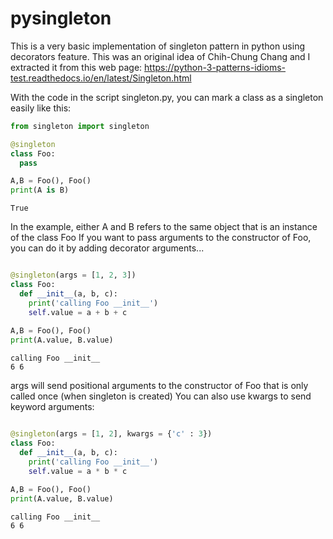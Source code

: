 # pysingleton
This is a very basic implementation of singleton pattern in python using decorators feature.
This was an original idea of Chih-Chung Chang and I extracted it from this web page: https://python-3-patterns-idioms-test.readthedocs.io/en/latest/Singleton.html


With the code in the script singleton.py, you can mark a class as a singleton easily like this:

```python
from singleton import singleton

@singleton
class Foo:
  pass

A,B = Foo(), Foo()
print(A is B)

```
```
True
```

In the example, either A and B refers to the same object that is an instance of the class Foo
If you want to pass arguments to the constructor of Foo, you can do it by adding decorator arguments...

```python

@singleton(args = [1, 2, 3])
class Foo:
  def __init__(a, b, c):
    print('calling Foo __init__')
    self.value = a + b + c
    
A,B = Foo(), Foo()
print(A.value, B.value)

```
```
calling Foo __init__
6 6
```

args will send positional arguments to the constructor of Foo that is only called once (when singleton is created)
You can also use kwargs to send keyword arguments:

```python

@singleton(args = [1, 2], kwargs = {'c' : 3})
class Foo:
  def __init__(a, b, c):
    print('calling Foo __init__')
    self.value = a * b * c
    
A,B = Foo(), Foo()
print(A.value, B.value)

```
```
calling Foo __init__
6 6
```
